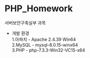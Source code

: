 # PHP_Homework
서버보안구축실부 과목

* 개발 환경<br>
1.아파치 - Apache 2.4.39 Win64<br>
2.MySQL - mysql-8.0.15-winx64<br>
3.PHP - php-7.3.3-Win32-VC15-x64<br>
